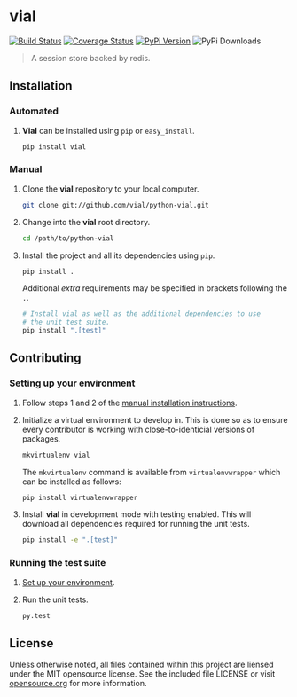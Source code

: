 # vial
[![Build Status](https://travis-ci.org/concordusapps/python-vial.png?branch=master)](https://travis-ci.org/concordusapps/python-vial)
[![Coverage Status](https://coveralls.io/repos/concordusapps/python-vial/badge.png?branch=master)](https://coveralls.io/r/concordusapps/python-vial?branch=master)
[![PyPi Version](https://pypip.in/v/vial/badge.png)](https://pypi.python.org/pypi/vial)
![PyPi Downloads](https://pypip.in/d/vial/badge.png)
> A session store backed by redis.

## Installation

### Automated

1. **Vial** can be installed using `pip` or `easy_install`.

   ```sh
   pip install vial
   ```
   
### Manual

1. Clone the **vial** repository to your local computer.

   ```sh
   git clone git://github.com/vial/python-vial.git
   ```

2. Change into the **vial** root directory.

   ```sh
   cd /path/to/python-vial
   ```

3. Install the project and all its dependencies using `pip`.

   ```sh
   pip install .
   ```

   Additional *extra* requirements may be specified in brackets following
   the `.`.

   ```sh
   # Install vial as well as the additional dependencies to use
   # the unit test suite.
   pip install ".[test]"
   ```

## Contributing

### Setting up your environment
1. Follow steps 1 and 2 of the [manual installation instructions][].

[manual installation instructions]: #manual

2. Initialize a virtual environment to develop in. This is done so as to ensure every contributor is working with close-to-identicial versions of packages.

   ```sh
   mkvirtualenv vial
   ```

   The `mkvirtualenv` command is available from `virtualenvwrapper` which can be installed as follows:

   ```sh
   pip install virtualenvwrapper
   ```

3. Install **vial** in development mode with testing enabled. This will download all dependencies required for running the unit tests.

   ```sh
   pip install -e ".[test]"
   ```

### Running the test suite
1. [Set up your environment](#setting-up-your-environment).

2. Run the unit tests.

   ```sh
   py.test
   ```


## License

Unless otherwise noted, all files contained within this project are liensed under the MIT opensource license. See the included file LICENSE or visit [opensource.org][] for more information.

[opensource.org]: http://opensource.org/licenses/MIT
